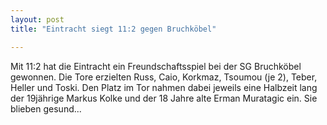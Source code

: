 ```yaml
---
layout: post
title: "Eintracht siegt 11:2 gegen Bruchköbel"

---
```


Mit 11:2 hat die Eintracht ein Freundschaftsspiel bei der SG Bruchköbel gewonnen. Die Tore erzielten Russ, Caio, Korkmaz, Tsoumou (je 2), Teber, Heller und Toski. Den Platz im Tor nahmen dabei jeweils eine Halbzeit lang der 19jährige Markus Kolke und der 18 Jahre alte Erman Muratagic ein. Sie blieben gesund...


